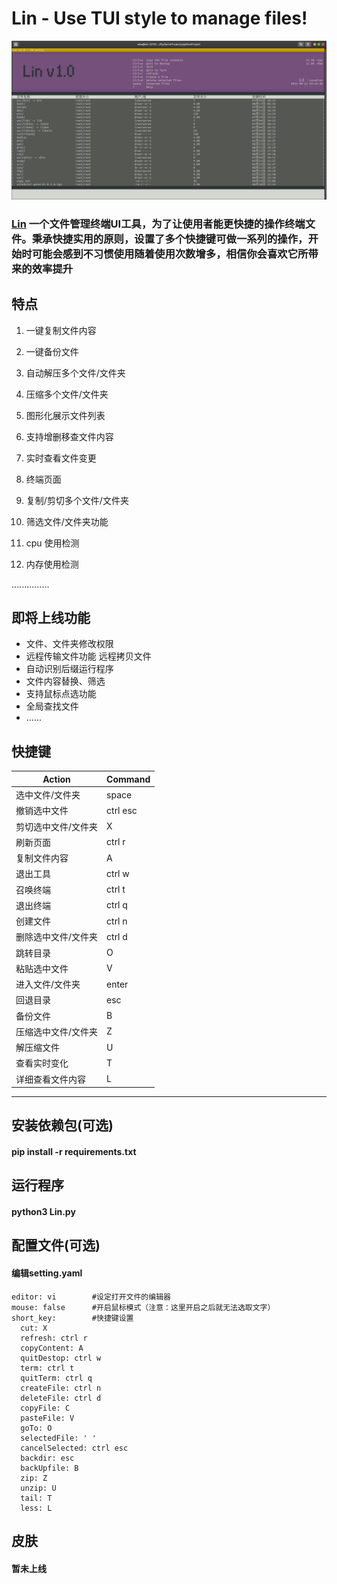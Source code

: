 # Lin - Use TUI style to manage files!

![image](https://github.com/Mrwu87/Lin/blob/master/linsc.png)

### [Lin](https://github.com/Mrwu87/Lin) 一个文件管理终端UI工具，为了让使用者能更快捷的操作终端文件。秉承快捷实用的原则，设置了多个快捷键可做一系列的操作，开始时可能会感到不习惯使用随着使用次数增多，相信你会喜欢它所带来的效率提升


## 特点

1. 一键复制文件内容

2. 一键备份文件

3. 自动解压多个文件/文件夹

4. 压缩多个文件/文件夹

5. 图形化展示文件列表

6. 支持增删移查文件内容

7. 实时查看文件变更

8. 终端页面

9. 复制/剪切多个文件/文件夹

10. 筛选文件/文件夹功能

11. cpu 使用检测

12. 内存使用检测

   ...............

## 即将上线功能
- 文件、文件夹修改权限
- 远程传输文件功能 远程拷贝文件
- 自动识别后缀运行程序
- 文件内容替换、筛选
- 支持鼠标点选功能
- 全局查找文件
- ......
## 快捷键


| Action | Command |
|--------|---------|
|   选中文件/文件夹     |     space            |  
|   撤销选中文件     |    ctrl esc     |  
|   剪切选中文件/文件夹     |    X     |
|   刷新页面     |   ctrl r      |
|   复制文件内容     |  A     |
|    退出工具    |   ctrl w   |
|   召唤终端    |    ctrl t     |
|   退出终端     |  ctrl q       |
|   创建文件   |   ctrl n      |
|   删除选中文件/文件夹     |   ctrl d      |
|    跳转目录    |    O     |  
|   粘贴选中文件    |  V     |  
|  进入文件/文件夹     |   enter      |  
|     回退目录   |   esc    |  
|     备份文件   |   B    | 
|     压缩选中文件/文件夹   |   Z    | 
|     解压缩文件    |   U   | 
|     查看实时变化   |   T   | 
|     详细查看文件内容   |   L   | 

---

## 安装依赖包(可选)
#### pip install -r requirements.txt
## 运行程序

#### python3 Lin.py
## 配置文件(可选)

#### 编辑setting.yaml

```
editor: vi        #设定打开文件的编辑器
mouse: false      #开启鼠标模式（注意：这里开启之后就无法选取文字）
short_key:        #快捷键设置
  cut: X
  refresh: ctrl r
  copyContent: A
  quitDestop: ctrl w
  term: ctrl t
  quitTerm: ctrl q
  createFile: ctrl n
  deleteFile: ctrl d
  copyFile: C
  pasteFile: V
  goTo: O
  selectedFile: ' '
  cancelSelected: ctrl esc
  backdir: esc
  backUpfile: B
  zip: Z
  unzip: U
  tail: T
  less: L

```


## 皮肤
#### 暂未上线

